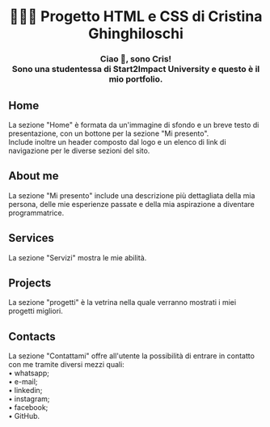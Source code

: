 <h1 align="center">👩🏻‍💻 Progetto HTML e CSS di Cristina Ghinghiloschi</h1>
<h3 align="center">Ciao 👋, sono Cris!<br>
Sono una studentessa di Start2Impact University e questo è il mio portfolio.</h3>

## Home
La sezione "Home" è formata da un'immagine di sfondo e un breve testo di presentazione, con un bottone per la sezione "Mi presento".<br>
Include inoltre un header composto dal logo e un elenco di link di navigazione per le diverse sezioni del sito.

## About me
La sezione "Mi presento" include una descrizione più dettagliata della mia persona, delle mie esperienze passate e della mia aspirazione a diventare programmatrice.

## Services
La sezione "Servizi" mostra le mie abilità.

## Projects
La sezione "progetti" è la vetrina nella quale verranno mostrati i miei progetti migliori.

## Contacts
La sezione "Contattami" offre all'utente la possibilità di entrare in contatto con me tramite diversi mezzi quali:<br>
• whatsapp;<br>
• e-mail;<br>
• linkedin;<br>
• instagram;<br>
• facebook;<br>
• GitHub.<br>
